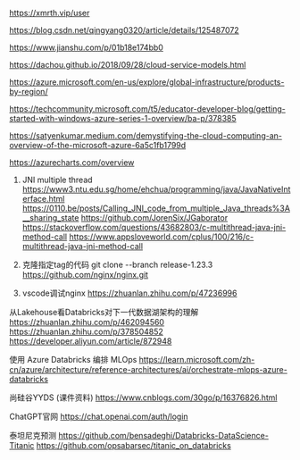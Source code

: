 https://xmrth.vip/user

https://blog.csdn.net/qingyang0320/article/details/125487072

https://www.jianshu.com/p/01b18e174bb0

https://dachou.github.io/2018/09/28/cloud-service-models.html

https://azure.microsoft.com/en-us/explore/global-infrastructure/products-by-region/

https://techcommunity.microsoft.com/t5/educator-developer-blog/getting-started-with-windows-azure-series-1-overview/ba-p/378385

https://satyenkumar.medium.com/demystifying-the-cloud-computing-an-overview-of-the-microsoft-azure-6a5c1fb1799d

https://azurecharts.com/overview

1. JNI multiple thread 
https://www3.ntu.edu.sg/home/ehchua/programming/java/JavaNativeInterface.html 
https://0110.be/posts/Calling_JNI_code_from_multiple_Java_threads%3A__sharing_state 
https://github.com/JorenSix/JGaborator 
https://stackoverflow.com/questions/43682803/c-multithread-java-jni-method-call 
https://www.appsloveworld.com/cplus/100/216/c-multithread-java-jni-method-call 

1. 克隆指定tag的代码 
git clone --branch release-1.23.3 https://github.com/nginx/nginx.git


1. vscode调试nginx 
https://zhuanlan.zhihu.com/p/47236996

从Lakehouse看Databricks对下一代数据湖架构的理解 
https://zhuanlan.zhihu.com/p/462094560 
https://zhuanlan.zhihu.com/p/378504852 
https://developer.aliyun.com/article/872948 

使用 Azure Databricks 编排 MLOps 
https://learn.microsoft.com/zh-cn/azure/architecture/reference-architectures/ai/orchestrate-mlops-azure-databricks

尚硅谷YYDS (课件资料) 
https://www.cnblogs.com/30go/p/16376826.html

ChatGPT官网 
https://chat.openai.com/auth/login

泰坦尼克预测 
https://github.com/bensadeghi/Databricks-DataScience-Titanic 
https://github.com/opsabarsec/titanic_on_databricks 

